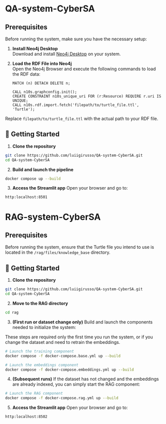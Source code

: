 # QA-system-CyberSA
## Prerequisites

Before running the system, make sure you have the necessary setup:

1. **Install Neo4j Desktop**  
   Download and install [Neo4j Desktop](https://neo4j.com/download/) on your system.

2. **Load the RDF File into Neo4j**  
   Open the Neo4j Browser and execute the following commands to load the RDF data:

   ```cypher
   MATCH (n) DETACH DELETE n;

   CALL n10s.graphconfig.init();
   CREATE CONSTRAINT n10s_unique_uri FOR (r:Resource) REQUIRE r.uri IS UNIQUE;
   CALL n10s.rdf.import.fetch('filepath/to/turtle_file.ttl', 'Turtle');

Replace `filepath/to/turtle_file.ttl` with the actual path to your RDF file.

## 🚀 Getting Started
1. **Clone the repository**
```bash
git clone https://github.com/luiigirusso/QA-system-CyberSA.git
cd QA-system-CyberSA
```

2. **Build and launch the pipeline**
```bash
docker compose up --build
```
3. **Access the Streamlit app**
Open your browser and go to:
```arduino
http:localhost:8501
```

# RAG-system-CyberSA
## Prerequisites

Before running the system, ensure that the Turtle file you intend to use is located in the `/rag/files/knowledge_base` directory.

## 🚀 Getting Started
1. **Clone the repository**
```bash
git clone https://github.com/luiigirusso/QA-system-CyberSA.git
cd QA-system-CyberSA
```
2. **Move to the RAG directory**
```bash
cd rag
```
3. **(First run or dataset change only)** Build and launch the components needed to initialize the system:

These steps are required only the first time you run the system, or if you change the dataset and need to retrain the embeddings.
```bash
# Launch the training component
docker compose -f docker-compose.base.yml up --build

# Launch the embeddings component
docker compose -f docker-compose.embeddings.yml up --build
```

4. **(Subsequent runs)** If the dataset has not changed and the embeddings are already indexed, you can simply start the RAG component:
```bash
# Launch the RAG component
docker compose -f docker-compose.rag.yml up --build
```

5. **Access the Streamlit app**
Open your browser and go to:
```arduino
http:localhost:8502
```

